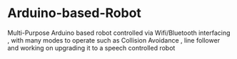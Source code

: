 # Arduino-based-Robot
Multi-Purpose Arduino based robot controlled via Wifi/Bluetooth interfacing , with many modes to operate such as Collision Avoidance , line follower and working on upgrading it to a speech controlled robot
